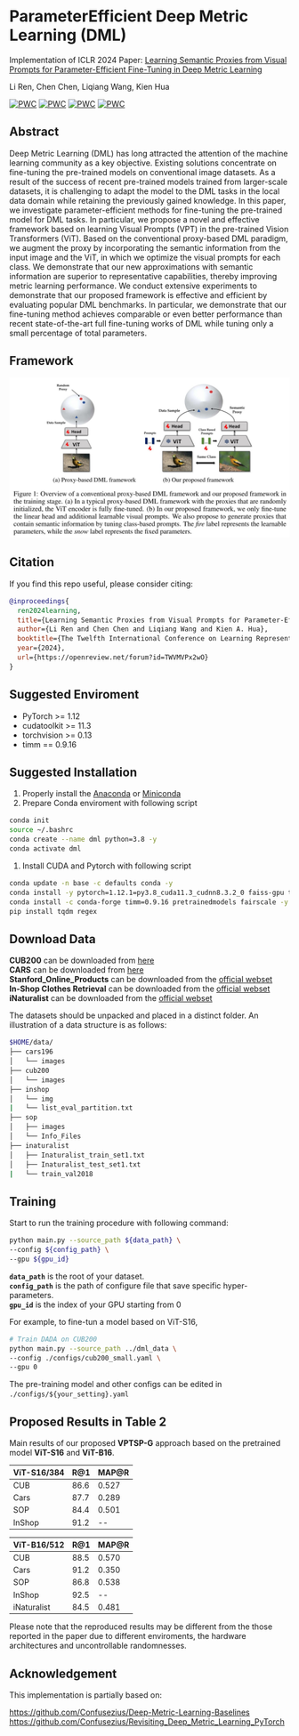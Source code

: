 # ParameterEfficient Deep Metric Learning (DML)

Implementation of ICLR 2024 Paper: [Learning Semantic Proxies from Visual Prompts for Parameter-Efficient Fine-Tuning in Deep Metric Learning](https://arxiv.org/pdf/2402.02340.pdf)

Li Ren, Chen Chen, Liqiang Wang, Kien Hua

[![PWC](https://img.shields.io/endpoint.svg?url=https://paperswithcode.com/badge/learning-semantic-proxies-from-visual-prompts/metric-learning-on-cub-200-2011)](https://paperswithcode.com/sota/metric-learning-on-cub-200-2011?p=learning-semantic-proxies-from-visual-prompts)
[![PWC](https://img.shields.io/endpoint.svg?url=https://paperswithcode.com/badge/learning-semantic-proxies-from-visual-prompts/metric-learning-on-cars196)](https://paperswithcode.com/sota/metric-learning-on-cars196?p=learning-semantic-proxies-from-visual-prompts)
[![PWC](https://img.shields.io/endpoint.svg?url=https://paperswithcode.com/badge/learning-semantic-proxies-from-visual-prompts/metric-learning-on-in-shop-1)](https://paperswithcode.com/sota/metric-learning-on-in-shop-1?p=learning-semantic-proxies-from-visual-prompts)
[![PWC](https://img.shields.io/endpoint.svg?url=https://paperswithcode.com/badge/learning-semantic-proxies-from-visual-prompts/image-retrieval-on-inaturalist)](https://paperswithcode.com/sota/image-retrieval-on-inaturalist?p=learning-semantic-proxies-from-visual-prompts)

## Abstract 

Deep Metric Learning (DML) has long attracted the attention of the machine learning community as a key objective. Existing solutions concentrate on fine-tuning the pre-trained models on conventional image datasets. As a result of the success of recent pre-trained models trained from larger-scale datasets, it is challenging to adapt the model to the DML tasks in the local data domain while retaining the previously gained knowledge. In this paper, we investigate parameter-efficient methods for fine-tuning the pre-trained model for DML tasks. In particular, we propose a novel and effective framework based on learning Visual Prompts (VPT) in the pre-trained Vision Transformers (ViT). Based on the conventional proxy-based DML paradigm, we augment the proxy by incorporating the semantic information from the input image and the ViT, in which we optimize the visual prompts for each class. We demonstrate that our new approximations with semantic information are superior to representative capabilities, thereby improving metric learning performance. We conduct extensive experiments to demonstrate that our proposed framework is effective and efficient by evaluating popular DML benchmarks. In particular, we demonstrate that our fine-tuning method achieves comparable or even better performance than recent state-of-the-art full fine-tuning works of DML while tuning only a small percentage of total parameters.

## Framework

![image](./images/main.jpg)



## Citation

If you find this repo useful, please consider citing:

```BibTex
@inproceedings{
  ren2024learning,
  title={Learning Semantic Proxies from Visual Prompts for Parameter-Efficient Fine-Tuning in Deep Metric Learning},
  author={Li Ren and Chen Chen and Liqiang Wang and Kien A. Hua},
  booktitle={The Twelfth International Conference on Learning Representations},
  year={2024},
  url={https://openreview.net/forum?id=TWVMVPx2wO}
}
```

## Suggested Enviroment

* PyTorch >= 1.12
* cudatoolkit >= 11.3
* torchvision >= 0.13
* timm == 0.9.16

## Suggested Installation

1. Properly install the [Anaconda](https://www.anaconda.com/download) or [Miniconda](https://repo.anaconda.com/miniconda/)
2. Prepare Conda enviroment with following script
   
   
```Bash
conda init
source ~/.bashrc
conda create --name dml python=3.8 -y
conda activate dml
```
1. Install CUDA and Pytorch with following script
```Bash
conda update -n base -c defaults conda -y
conda install -y pytorch=1.12.1=py3.8_cuda11.3_cudnn8.3.2_0 faiss-gpu torchvision cudatoolkit=11.3 -c pytorch 
conda install -c conda-forge timm=0.9.16 pretrainedmodels fairscale -y
pip install tqdm regex
```

## Download Data
**CUB200** can be downloaded from [here](https://www.dropbox.com/s/tjhf7fbxw5f9u0q/cub200.tar?dl=1) \
**CARS** can be downloaded from [here](https://www.dropbox.com/s/zi2o92hzqekbmef/cars196.tar?dl=1) \
**Stanford_Online_Products** can be downloaded from the [official webset](https://cvgl.stanford.edu/projects/lifted_struct/)\
**In-Shop Clothes Retrieval** can be downloaded from the [official webset](https://mmlab.ie.cuhk.edu.hk/projects/DeepFashion/InShopRetrieval.html)
**iNaturalist** can be downloaded from the [official webset](https://github.com/visipedia/inat_comp/tree/master/2017)

The datasets should be unpacked and placed in a distinct folder. An illustration of a data structure is as follows:

```Bash 
$HOME/data/
├── cars196
│   └── images
├── cub200
│   └── images
├── inshop
│   └── img
|   └── list_eval_partition.txt
├── sop
│   ├── images
│   └── Info_Files
├── inaturalist
│   ├── Inaturalist_train_set1.txt
│   ├── Inaturalist_test_set1.txt
|   └── train_val2018
```

## Training

Start to run the training procedure with following command:


```Bash
python main.py --source_path ${data_path} \
--config ${config_path} \
--gpu ${gpu_id}
```

**`data_path`** is the root of your dataset.\
**`config_path`** is the path of configure file that save specific hyper-parameters.\
**`gpu_id`** is the index of your GPU starting from 0


For example, to fine-tun a model based on ViT-S16, 

```Bash
# Train DADA on CUB200
python main.py --source_path ../dml_data \
--config ./configs/cub200_small.yaml \
--gpu 0
```

The pre-training model and other configs can be edited in `./configs/${your_setting}.yaml`


## Proposed Results in Table 2

Main results of our proposed **VPTSP-G** approach based on the pretrained model __ViT-S16__ and __ViT-B16__.

| ViT-S16/384   | R@1 | MAP@R     |
|---------- |-----------|---------|
| CUB       |   86.6   |   0.527  |
| Cars      |   87.7   |   0.289  |
| SOP       |   84.4   |   0.501  |
| InShop    |   91.2   |   --     |


| ViT-B16/512   | R@1 | MAP@R |
|----------|----------|----------|
| CUB     |    88.5   |   0.570  |
| Cars    |    91.2   |   0.350  |
| SOP     |    86.8   |   0.538  |
| InShop    |  92.5  |    --      |
| iNaturalist   |   84.5    |  0.481 |


Please note that the reproduced results may be different from the those reported in the paper due to different enviroments, the hardware architectures and uncontrollable randomnesses.

## Acknowledgement

This implementation is partially based on:

https://github.com/Confusezius/Deep-Metric-Learning-Baselines
https://github.com/Confusezius/Revisiting_Deep_Metric_Learning_PyTorch
